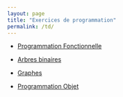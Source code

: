 ```yaml
---
layout: page
title: "Exercices de programmation"
permalink: /td/
---
```


- [Programmation Fonctionnelle](./functional/)

- [Arbres binaires](./arbres/)

- [Graphes](./graphes/)

- [Programmation Objet](./poo/)
